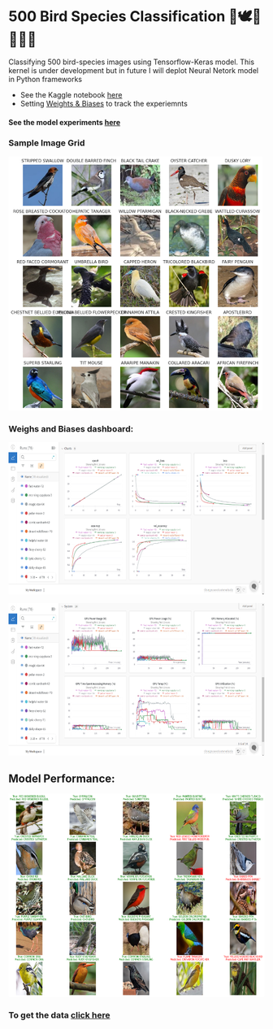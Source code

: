 # 500 Bird Species Classification 🐓🕊️🦅🦢🦚🦉

Classifying 500 bird-species images using Tensorflow-Keras model. This kernel is under development but in future I will deplot Neural Netork model in Python frameworks

* See the Kaggle notebook [here](https://www.kaggle.com/code/karan842/500-species-classification-cnn-w-b-92)
* Setting [Weights & Biases](https://wandb.ai/home/) to track the experiemnts 

#### See the model experiments [here](https://wandb.ai/karan842/birds-species-classification?workspace=user-karan842)

### Sample Image Grid
<img src='https://github.com/karan842/bird-species-classification/blob/master/sample_img_grid.png' height=500px width=500px></img>

### Weighs and Biases dashboard:

<img src='https://github.com/karan842/bird-species-classification/blob/master/wandb1.png' height=300px width=600px></img>

<img src='https://github.com/karan842/bird-species-classification/blob/master/wandb2.png' height=300px width=600px></img>

## Model Performance:
<img src='https://github.com/karan842/bird-species-classification/blob/master/output.png' height=400px width=700px></img>

### To get the data [click here](https://www.kaggle.com/datasets/gpiosenka/100-bird-species)
